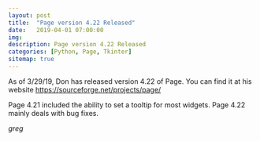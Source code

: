 ```yaml
---
layout: post
title:  "Page version 4.22 Released"
date:   2019-04-01 07:00:00
img:
description: Page version 4.22 Released
categories: [Python, Page, Tkinter]
sitemap: true
---
```


As of 3/29/19, Don has released version 4.22 of Page.  You can find it at his website https://sourceforge.net/projects/page/  

Page 4.21 included the ability to set a tooltip for most widgets.  Page 4.22 mainly deals with bug fixes.



*greg*